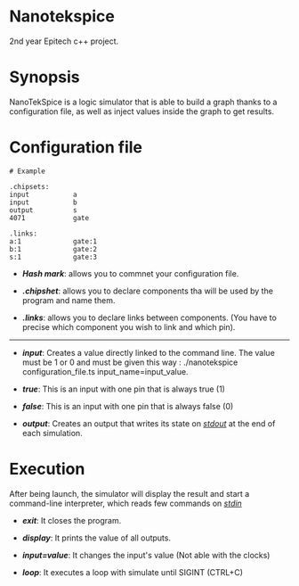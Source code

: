 # Nanotekspice
2nd year Epitech c++ project.

# Synopsis

NanoTekSpice is a logic simulator that is able to build a graph thanks to a configuration file, as well as inject values inside the graph to get results.

# Configuration file

```
# Example

.chipsets:                                                                                                                                                                                                                                     
input           a                                                                                                                                                                                                                              
input           b                                                                                                                                                                                                                              
output          s                                                                                                                                                                                                                              
4071            gate                                                                                                                                                                                                                           
                                                                                                                                                                                                                                               
.links:                                                                                                                                                                                                                                        
a:1             gate:1                                                                                                                                                                                                                         
b:1             gate:2                                                                                                                                                                                                                         
s:1             gate:3 
```

* ***Hash mark***:	allows you to commnet your configuration file.

* ***.chipshet***:	allows you to declare components tha will be used by the program and name them.

* ***.links***:     allows you to declare links between components. (You have to precise which component you wish to link and which pin).

***

* ***input***: Creates a value directly linked to the command line. The value must be 1 or 0 and must be given this way :
./nanotekspice configuration_file.ts input_name=input_value.

* ***true***: This is an input with one pin that is always true (1)

* ***false***: This is an input with one pin that is always false (0)

* ***output***: Creates an output that writes its state on *[stdout](http://en.cppreference.com/w/cpp/io/cout)* at the end of each simulation.

# Execution

After being launch, the simulator will display the result and start a command-line interpreter, which reads few commands on *[stdin](http://en.cppreference.com/w/cpp/io/cin)*

* ***exit***: It closes the program.

* ***display***: It prints the value of all outputs.

* ***input=value***: It changes the input's value (Not able with the clocks)

* ***loop***: It executes a loop with simulate until SIGINT (CTRL+C)
